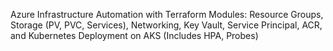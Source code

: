 Azure Infrastructure Automation with Terraform Modules: Resource Groups, Storage (PV, PVC, Services), Networking, Key Vault, Service Principal, ACR, and Kubernetes Deployment on AKS (Includes HPA, Probes)
